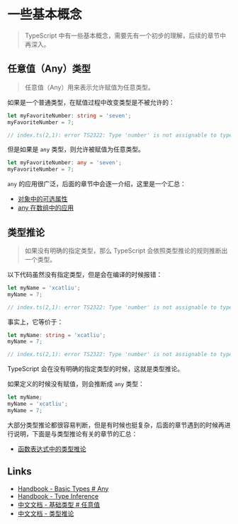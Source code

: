 # 一些基本概念

> TypeScript 中有一些基本概念，需要先有一个初步的理解，后续的章节中再深入。

## 任意值（Any）类型

> 任意值（Any）用来表示允许赋值为任意类型。

如果是一个普通类型，在赋值过程中改变类型是不被允许的：

```ts
let myFavoriteNumber: string = 'seven';
myFavoriteNumber = 7;

// index.ts(2,1): error TS2322: Type 'number' is not assignable to type 'string'.
```

但是如果是 `any` 类型，则允许被赋值为任意类型。

```ts
let myFavoriteNumber: any = 'seven';
myFavoriteNumber = 7;
```

`any` 的应用很广泛，后面的章节中会逐一介绍，这里是一个汇总：

- [对象中的可选属性](https://xcatliu.gitbooks.io/from-javascript-to-typescript/content/basics/type-of-object-interfaces.html#可选的属性)
- [any 在数组中的应用](https://xcatliu.gitbooks.io/from-javascript-to-typescript/content/basics/type-of-array.html#any-在数组中的应用)

## 类型推论

> 如果没有明确的指定类型，那么 TypeScript 会依照类型推论的规则推断出一个类型。

以下代码虽然没有指定类型，但是会在编译的时候报错：

```ts
let myName = 'xcatliu';
myName = 7;

// index.ts(2,1): error TS2322: Type 'number' is not assignable to type 'string'.
```

事实上，它等价于：

```ts
let myName: string = 'xcatliu';
myName = 7;

// index.ts(2,1): error TS2322: Type 'number' is not assignable to type 'string'.
```

TypeScript 会在没有明确的指定类型的时候，这就是类型推论。

如果定义的时候没有赋值，则会推断成 `any` 类型：

```ts
let myName;
myName = 'xcatliu';
myName = 7;
```

大部分类型推论都很容易判断，但是有时候也挺复杂，后面的章节遇到的时候再进行说明，下面是与类型推论有关的章节的汇总：

- [函数表达式中的类型推论](https://xcatliu.gitbooks.io/from-javascript-to-typescript/content/basics/type-of-function.html#函数表达式（function-expression）)

## Links

- [Handbook - Basic Types # Any](http://www.typescriptlang.org/docs/handbook/basic-types.html#any)
- [Handbook - Type Inference](http://www.typescriptlang.org/docs/handbook/type-inference.html)
- [中文文档 - 基础类型 # 任意值](https://zhongsp.gitbooks.io/typescript-handbook/content/doc/handbook/Basic%20Types.html#任意值)
- [中文文档 - 类型推论](https://zhongsp.gitbooks.io/typescript-handbook/content/doc/handbook/Type%20Inference.html)
